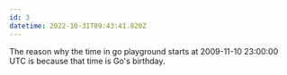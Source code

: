 ```yaml
---
id: 3
datetime: 2022-10-31T09:43:41.820Z
---
```


The reason why the time in go playground starts at 2009-11-10 23:00:00 UTC is because that time is Go's birthday.
